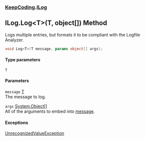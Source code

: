 ### [KeepCoding](KeepCoding.md 'KeepCoding').[ILog](KeepCoding_ILog.md 'KeepCoding.ILog')
## ILog.Log&lt;T&gt;(T, object[]) Method
Logs multiple entries, but formats it to be compliant with the Logfile Analyzer.  
```csharp
void Log<T>(T message, params object[] args);
```
#### Type parameters
<a name='KeepCoding_ILog_Log_T_(T_object__)_T'></a>
`T`  
  
#### Parameters
<a name='KeepCoding_ILog_Log_T_(T_object__)_message'></a>
`message` [T](KeepCoding_ILog_Log_T_(T_object__).md#KeepCoding_ILog_Log_T_(T_object__)_T 'KeepCoding.ILog.Log&lt;T&gt;(T, object[]).T')  
The message to log.
  
<a name='KeepCoding_ILog_Log_T_(T_object__)_args'></a>
`args` [System.Object](https://docs.microsoft.com/en-us/dotnet/api/System.Object 'System.Object')[[]](https://docs.microsoft.com/en-us/dotnet/api/System.Array 'System.Array')  
All of the arguments to embed into [message](KeepCoding_ILog_Log_T_(T_object__).md#KeepCoding_ILog_Log_T_(T_object__)_message 'KeepCoding.ILog.Log&lt;T&gt;(T, object[]).message').
  
#### Exceptions
[UnrecognizedValueException](KeepCoding_UnrecognizedValueException.md 'KeepCoding.UnrecognizedValueException')  
